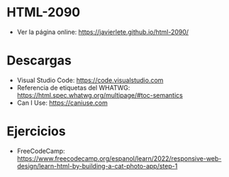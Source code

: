 # HTML-2090

- Ver la página online: https://javierlete.github.io/html-2090/

# Descargas

- Visual Studio Code: https://code.visualstudio.com
- Referencia de etiquetas del WHATWG: https://html.spec.whatwg.org/multipage/#toc-semantics
- Can I Use: https://caniuse.com

# Ejercicios

- FreeCodeCamp: https://www.freecodecamp.org/espanol/learn/2022/responsive-web-design/learn-html-by-building-a-cat-photo-app/step-1
